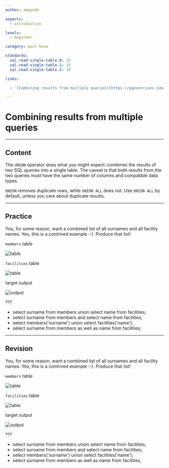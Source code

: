 ```yaml
---
author: amgando

aspects:
  - introduction

levels:
  - beginner

category: must-know

standards:
  sql.read-single-table.0: 10
  sql.read-single-table.1: 10
  sql.read-single-table.2: 10

links:

  - '[Combining results from multiple queries](https://pgexercises.com/questions/basic/union.html){documentation}'

---
```


# Combining results from multiple queries

---
## Content

The `UNION` operator does what you might expect: combines the results of two SQL queries into a single table. The caveat is that both results from the two queries must have the same number of columns and compatible data types.

`UNION` removes duplicate rows, while `UNION ALL` does not. Use `UNION ALL` by default, unless you care about duplicate results.

---
## Practice

You, for some reason, want a combined list of all surnames and all facility names. Yes, this is a contrived example :-). Produce that list!

`members` table

![table](https://i.imgur.com/BkIONKX.png)

`facilities` table

![table](https://i.imgur.com/cUIabdz.png)

target output

![output](https://i.imgur.com/QHPpyvL.png)

???

* select surname from members union select name from facilities;
* select surname from members and select name from facilities;
* select members('surname') union select facilities('name');
* select surname from members as well as name from facilities;

---
## Revision

You, for some reason, want a combined list of all surnames and all facility names. Yes, this is a contrived example :-). Produce that list!

`members` table

![table](https://i.imgur.com/BkIONKX.png)

`facilities` table

![table](https://i.imgur.com/cUIabdz.png)

target output

![output](https://i.imgur.com/QHPpyvL.png)

???

* select surname from members union select name from facilities;
* select surname from members and select name from facilities;
* select members('surname') union select facilities('name');
* select surname from members as well as name from facilities;
